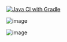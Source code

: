 [![Java CI with Gradle](https://github.com/AlexeiBabeshko/allure/actions/workflows/gradle.yml/badge.svg)](https://github.com/AlexeiBabeshko/allure/actions/workflows/gradle.yml)

![image](https://github.com/AlexeiBabeshko/allure/assets/155017939/68163ea5-7c98-4874-821a-f36602809bbb)

![image](https://github.com/AlexeiBabeshko/allure/assets/155017939/49aa097b-8f84-44f0-bab5-33fc3154717b)
